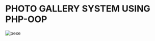 # PHOTO GALLERY SYSTEM USING PHP-OOP 

![pexe](https://user-images.githubusercontent.com/59705964/161406509-91f16914-3758-4e36-8e9e-ce25f4757889.jpg)
